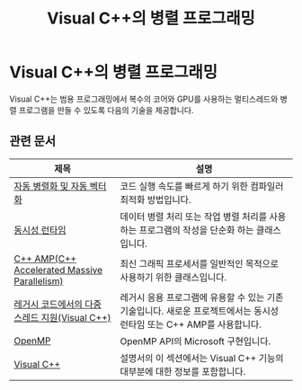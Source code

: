 ﻿---
title: Visual C++의 병렬 프로그래밍
ms.date: 11/04/2016
ms.assetid: f5c28ab6-a1d9-492f-b207-05e8aee73e96
ms.openlocfilehash: c2ac9d983ad492d9d367cc30119e78156a23a2bb
ms.sourcegitcommit: 6052185696adca270bc9bdbec45a626dd89cdcdd
ms.translationtype: MT
ms.contentlocale: ko-KR
ms.lasthandoff: 10/31/2018
ms.locfileid: "50659006"
---
# <a name="parallel-programming-in-visual-c"></a>Visual C++의 병렬 프로그래밍

Visual C++는 범용 프로그래밍에서 복수의 코어와 GPU를 사용하는 멀티스레드와 병렬 프로그램을 만들 수 있도록 다음의 기술을 제공합니다.

## <a name="related-articles"></a>관련 문서

|제목|설명|
|-----------|-----------------|
|[자동 병렬화 및 자동 벡터화](auto-parallelization-and-auto-vectorization.md)|코드 실행 속도를 빠르게 하기 위한 컴파일러 최적화 방법입니다.|
|[동시성 런타임](concrt/concurrency-runtime.md)|데이터 병렬 처리 또는 작업 병렬 처리를 사용 하는 프로그램의 작성을 단순화 하는 클래스입니다.|
|[C++ AMP(C++ Accelerated Massive Parallelism)](amp/cpp-amp-cpp-accelerated-massive-parallelism.md)|최신 그래픽 프로세서를 일반적인 목적으로 사용하기 위한 클래스입니다.|
|[레거시 코드에서의 다중 스레드 지원(Visual C++)](multithreading-support-for-older-code-visual-cpp.md)|레거시 응용 프로그램에 유용할 수 있는 기존 기술입니다. 새로운 프로젝트에서는 동시성 런타임 또는 C++ AMP를 사용합니다.|
|[OpenMP](openmp/openmp-in-visual-cpp.md)|OpenMP API의 Microsoft 구현입니다.|
|[Visual C++](../visual-cpp-in-visual-studio.md)|설명서의 이 섹션에서는 Visual C++ 기능의 대부분에 대한 정보를 포함합니다.|
